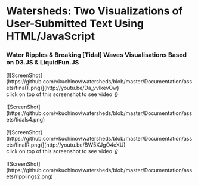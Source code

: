 <h1>Watersheds: Two Visualizations of User-Submitted Text Using HTML/JavaScript</h1>
<h3>Water Ripples & Breaking [Tidal] Waves Visualisations Based on D3.JS & LiquidFun.JS</h3>
[![ScreenShot](https://github.com/vkuchinov/watersheds/blob/master/Documentation/assets/finalT.png)](http://youtu.be/Da_vvlkevOw)<br>
click on top of this screenshot to see video ⇪ <br><br>
![ScreenShot](https://github.com/vkuchinov/watersheds/blob/master/Documentation/assets/tidals4.png)<br><br>
[![ScreenShot](https://github.com/vkuchinov/watersheds/blob/master/Documentation/assets/finalR.png)](http://youtu.be/BW5XJgO4eXU)<br>
click on top of this screenshot to see video ⇪ <br><br>
![ScreenShot](https://github.com/vkuchinov/watersheds/blob/master/Documentation/assets/ripplings2.png)<br>

